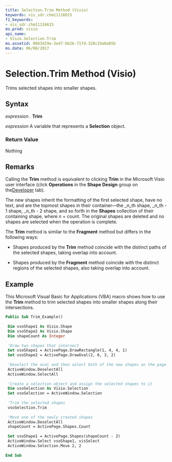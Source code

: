 ```yaml
---
title: Selection.Trim Method (Visio)
keywords: vis_sdr.chm11116615
f1_keywords:
- vis_sdr.chm11116615
ms.prod: visio
api_name:
- Visio.Selection.Trim
ms.assetid: 0063d29a-3e47-bb2b-71fd-328c19a0a65b
ms.date: 06/08/2017
---
```



# Selection.Trim Method (Visio)

Trims selected shapes into smaller shapes.


## Syntax

 _expression_ . **Trim**

 _expression_ A variable that represents a **Selection** object.


### Return Value

Nothing


## Remarks

Calling the **Trim** method is equivalent to clicking **Trim** in the Microsoft Visio user interface (click **Operations** in the **Shape Design** group on the[Developer](http://msdn.microsoft.com/library/1bdc55f5-8fc7-7257-03d5-c049eceb29ff%28Office.15%29.aspx) tab).

The new shapes inherit the formatting of the first selected shape, have no text, and are the topmost shapes in their container—the  _n_th shape,  _n_th - 1 shape,  _n_th - 2 shape, and so forth in the **Shapes** collection of their containing shape, where _n_ = count. The original shapes are deleted and no shapes are selected when the operation is complete.

The **Trim** method is similar to the **Fragment** method but differs in the following ways:




- Shapes produced by the **Trim** method coincide with the distinct paths of the selected shapes, taking overlap into account.
    
- Shapes produced by the **Fragment** method coincide with the distinct regions of the selected shapes, also taking overlap into account.
    



## Example

This Microsoft Visual Basic for Applications (VBA) macro shows how to use the **Trim** method to trim selected shapes into smaller shapes along their intersections.


```vb
Public Sub Trim_Example() 
 
 Dim vsoShape1 As Visio.Shape 
 Dim vsoShape2 As Visio.Shape 
 Dim shapeCount As Integer 
 
 'Draw two shapes that intersect 
 Set vsoShape1 = ActivePage.DrawRectangle(1, 4, 4, 1) 
 Set vsoShape2 = ActivePage.DrawOval(2, 6, 3, 2) 
 
 'Deselect the oval and then select both of the new shapes on the page 
 ActiveWindow.DeselectAll 
 ActiveWindow.SelectAll 
 
 'Create a selection object and assign the selected shapes to it 
 Dim vsoSelection As Visio.Selection 
 Set vsoSelection = ActiveWindow.Selection 
 
 'Trim the selected shapes 
 vsoSelection.Trim 
 
 'Move one of the newly created shapes 
 ActiveWindow.DeselectAll 
 shapeCount = ActivePage.Shapes.Count 
 
 Set vsoShape1 = ActivePage.Shapes(shapeCount - 2) 
 ActiveWindow.Select vsoShape1, visSelect 
 ActiveWindow.Selection.Move 2, 2 
 
End Sub
```


